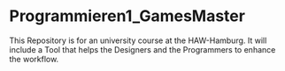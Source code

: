 # Programmieren1_GamesMaster
This Repository is for an university course at the HAW-Hamburg. It will include a Tool that helps the Designers and the Programmers to enhance the workflow.
